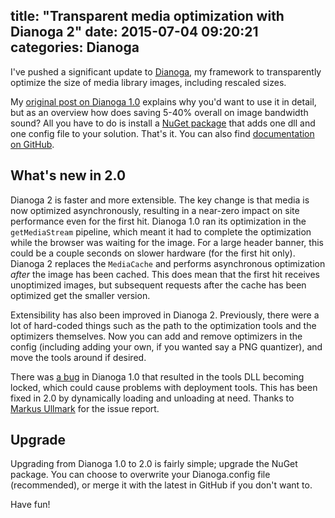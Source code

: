 title: "Transparent media optimization with Dianoga 2"
date: 2015-07-04 09:20:21
categories: Dianoga
---

I've pushed a significant update to [Dianoga](https://kamsar.net/index.php/2014/07/automatic-sitecore-image-optimization-with-dianoga/), my framework to transparently optimize the size of media library images, including rescaled sizes.

My [original post on Dianoga 1.0](https://kamsar.net/index.php/2014/07/automatic-sitecore-image-optimization-with-dianoga/) explains why you'd want to use it in detail, but as an overview how does saving 5-40% overall on image bandwidth sound? All you have to do is install a [NuGet package](http://www.nuget.org/packages/Dianoga) that adds one dll and one config file to your solution. That's it. You can also find [documentation on GitHub](https://github.com/kamsar/Dianoga/blob/master/README.md).

## What's new in 2.0

Dianoga 2 is faster and more extensible. The key change is that media is now optimized asynchronously, resulting in a near-zero impact on site performance even for the first hit. Dianoga 1.0 ran its optimization in the `getMediaStream` pipeline, which meant it had to complete the optimization while the browser was waiting for the image. For a large header banner, this could be a couple seconds on slower hardware (for the first hit only). Dianoga 2 replaces the `MediaCache` and performs asynchronous optimization _after_ the image has been cached. This does mean that the first hit receives unoptimized images, but subsequent requests after the cache has been optimized get the smaller version.

Extensibility has also been improved in Dianoga 2. Previously, there were a lot of hard-coded things such as the path to the optimization tools and the optimizers themselves. Now you can add and remove optimizers in the config (including adding your own, if you wanted say a PNG quantizer), and move the tools around if desired.

There was [a bug](https://github.com/kamsar/Dianoga/issues/1) in Dianoga 1.0 that resulted in the tools DLL becoming locked, which could cause problems with deployment tools. This has been fixed in 2.0 by dynamically loading and unloading at need. Thanks to [Markus Ullmark](https://twitter.com/ullmark) for the issue report.

## Upgrade

Upgrading from Dianoga 1.0 to 2.0 is fairly simple; upgrade the NuGet package. You can choose to overwrite your Dianoga.config file (recommended), or merge it with the latest in GitHub if you don't want to.

Have fun!